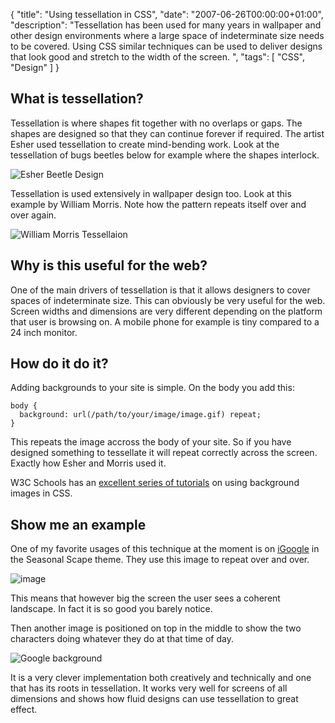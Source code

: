 {
  "title": "Using tessellation in CSS",
  "date": "2007-06-26T00:00:00+01:00",
  "description": "Tessellation has been used for many years in wallpaper and other design environments where a large space of indeterminate size needs to be covered. Using CSS similar techniques can be used to deliver designs that look good and stretch to the width of the screen. ",
  "tags": [
    "CSS",
    "Design"
  ]
}

## What is tessellation?

Tessellation is where shapes fit together with no overlaps or gaps. The shapes are designed so that they can continue forever if required. The artist Esher used tessellation to create mind-bending work. Look at the tessellation of bugs beetles below for example where the shapes interlock.

![Esher Beetle Design][1] 

Tessellation is used extensively in wallpaper design too. Look at this example by William Morris. Note how the pattern repeats itself over and over again.

![William Morris Tessellaion][2] 

## Why is this useful for the web?

One of the main drivers of tessellation is that it allows designers to cover spaces of indeterminate size. This can obviously be very useful for the web. Screen widths and dimensions are very different depending on the platform that user is browsing on. A mobile phone for example is tiny compared to a 24 inch monitor.

## How do it do it?

Adding backgrounds to your site is simple. On the body you add this: 

    body {
      background: url(/path/to/your/image/image.gif) repeat;
    }

This repeats the image accross the body of your site. So if you have designed something to tessellate it will repeat correctly across the screen. Exactly how Esher and Morris used it.

W3C Schools has an [excellent series of tutorials][3] on using background images in CSS.

## Show me an example

One of my favorite usages of this technique at the moment is on [iGoogle][4] in the Seasonal Scape theme. They use this image to repeat over and over.

![image][5] 

This means that however big the screen the user sees a coherent landscape. In fact it is so good you barely notice.

Then another image is positioned on top in the middle to show the two characters doing whatever they do at that time of day. 

![Google background][6] 

It is a very clever implementation both creatively and technically and one that has its roots in tessellation. It works very well for screens of all dimensions and shows how fluid designs can use tessellation to great effect.

 [1]: /images/articles/escher05.jpeg 
 [2]: /images/articles/22345-large.jpg 
 [3]: http://www.w3schools.com/css/css_background.asp
 [4]: http://www.google.com/ig
 [5]: /images/articles/header_tile.jpg
 [6]: /images/articles/header_bg.jpg 
